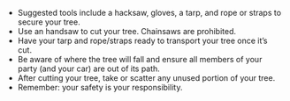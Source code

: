 * Suggested tools include a hacksaw, gloves, a tarp, and rope or straps to secure your tree.
* Use an handsaw to cut your tree. Chainsaws are prohibited.
* Have your tarp and rope/straps ready to transport your tree once it’s cut.
* Be aware of where the tree will fall and ensure all members of your party (and your car) are out of its path.
* After cutting your tree, take or scatter any unused portion of your tree.
* Remember: your safety is your responsibility.
